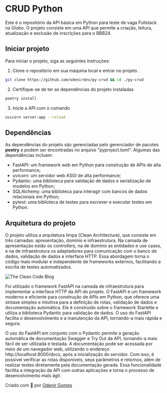 # CRUD Python

Este é o repositório da API básica em Python para teste de vaga Fullstack na Globo. O projeto consiste em uma API que permite a criação, leitura, atualização e exclusão de inscrições para o BBB24.

## Iniciar projeto

Para iniciar o projeto, siga as seguintes instruções:

1. Clone o repositório em sua máquina local e entrar no projeto .

```bash
git clone https://github.com/odenirdev/py-crud && cd ./py-crud
```

2. Certifique-se de ter as dependências do projeto instaladas

```bash
poetry install
```

3. Inicie a API com o comando

```bash
uvicorn server:app --reload
```

## Dependências

As dependências do projeto são gerenciadas pelo gerenciador de pacotes **poetry** e podem ser encontradas no arquivo "pyproject.toml". Algumas das dependências incluem:

-   FastAPI: um framework web em Python para construção de APIs de alta performance;
-   uvicorn: um servidor web ASGI de alta performance;
-   Pydantic: uma biblioteca para validação de dados e serialização de modelos em Python;
-   SQLAlchemy: uma biblioteca para interagir com bancos de dados relacionais em Python;
-   pytest: uma biblioteca de testes para escrever e executar testes em Python.

## Arquitetura do projeto

O projeto utiliza a arquitetura limpa (Clean Architecture), que consiste em três camadas: apresentação, domínio e infraestrutura. Na camada de apresentação estão os controllers, na de domínio as entidades e use cases, e na de infraestrutura os adaptadores para comunicação com o banco de dados, validação de dados e interface HTTP. Essa abordagem torna o código mais modular e independente de frameworks externos, facilitando a escrita de testes automatizados.

![The Clean Code Blog](https://blog.cleancoder.com/uncle-bob/images/2012-08-13-the-clean-architecture/CleanArchitecture.jpg)

Foi utilizado o framework FastAPI na camada de infraestrutura para implementar a interface HTTP da API do projeto. O FastAPI é um framework moderno e eficiente para construção de APIs em Python, que oferece uma sintaxe simples e intuitiva para a definição de rotas, validação de dados e documentação automática. Ele é construído sobre o framework Starlette e utiliza a biblioteca Pydantic para validação de dados. O uso do FastAPI facilita o desenvolvimento e a manutenção da API, tornando-a mais rápida e segura.

O uso do FastAPI em conjunto com o Pydantic permite a geração automática de documentação Swagger e Try Out da API, tornando-a mais fácil de ser utilizada e testada. A documentação pode ser acessada por meio de um navegador web, utilizando o endereço http://localhost:8000/docs, após a inicialização do servidor. Com isso, é possível verificar as rotas disponíveis, seus parâmetros e retornos, além de realizar testes diretamente pela documentação gerada. Essa funcionalidade facilita a integração da API com outras aplicações e torna o processo de desenvolvimento mais ágil.

Criado com 💚 por [Odenir Gomes](https://github.com/odenirdev)
